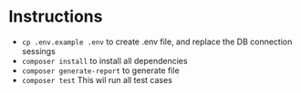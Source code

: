 # Instructions
* `cp .env.example .env` to create .env file, and replace the DB connection sessings
* `composer install` to install all dependencies
* `composer generate-report` to  generate file
* `composer test` This wil run all test cases 


